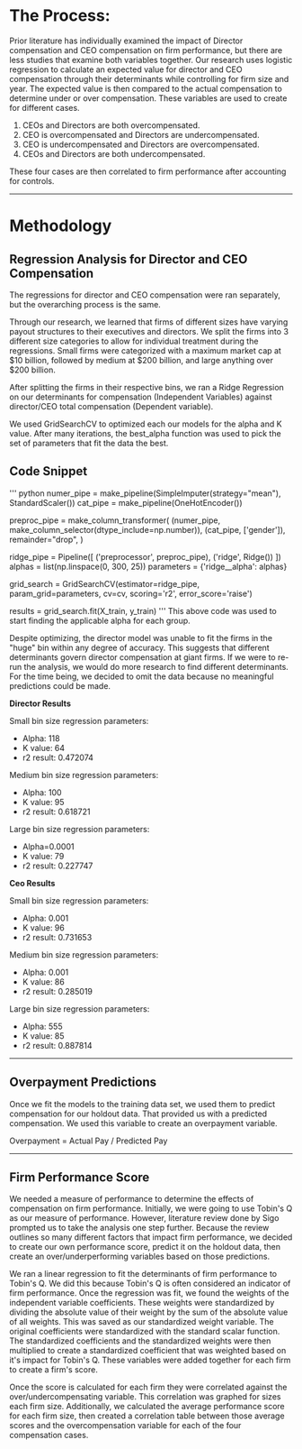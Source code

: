 # The Process:

Prior literature has individually examined the impact of Director compensation and CEO compensation on firm 
performance, but there are less studies that examine both variables together. Our research uses logistic 
regression to calculate an expected value for director and CEO compensation through their determinants while 
controlling for firm size and year. The expected value is then compared to the actual compensation to determine 
under or over compensation. These variables are used to create for different cases.

1)  CEOs and Directors are both overcompensated.
2)  CEO is overcompensated and Directors are undercompensated.
3)  CEO is undercompensated and Directors are overcompensated.
4)  CEOs and Directors are both undercompensated.

These four cases are then correlated to firm performance after accounting for controls.

----- 

# Methodology

## Regression Analysis for Director and CEO Compensation

The regressions for director and CEO compensation were ran separately, but the overarching process is the same.

Through our research, we learned that firms of different sizes have varying payout structures to their executives and directors. We split the firms into 3 different size categories to allow for individual treatment during the regressions. Small firms were categorized with a maximum market cap at $10 billion, followed by medium at $200 billion, and large anything over $200 billion.

After splitting the firms in their respective bins, we ran a Ridge Regression 
on our determinants for compensation (Independent Variables) against director/CEO total compensation (Dependent 
variable). 

We used GridSearchCV to optimized each our models for the alpha and K value. After many iterations, the best_alpha function was used to pick the set of parameters that fit the data the best. 

## Code Snippet
''' python
numer_pipe = make_pipeline(SimpleImputer(strategy="mean"), StandardScaler())
cat_pipe = make_pipeline(OneHotEncoder())

preproc_pipe = make_column_transformer(
    (numer_pipe, make_column_selector(dtype_include=np.number)),
    (cat_pipe, ['gender']),
    remainder="drop",
)

ridge_pipe = Pipeline([
    ('preprocessor', preproc_pipe),
    ('ridge', Ridge())
])
alphas = list(np.linspace(0, 300, 25))
parameters = {'ridge__alpha': alphas}

grid_search = GridSearchCV(estimator=ridge_pipe, 
                           param_grid=parameters,
                           cv=cv,
                           scoring='r2',
                           error_score='raise')

results = grid_search.fit(X_train, y_train)
'''
This above code was used to start finding the applicable alpha for each group. 

Despite optimizing, the director model was unable to fit the firms in the "huge" bin within any degree of accuracy. This suggests that different determinants govern director compensation at giant firms. If we were to re-run the analysis, we would do more research to find different determinants. For the time being, we decided to omit the data because no meaningful predictions could be made.
 


__Director Results__

Small bin size regression parameters:
- Alpha: 118
- K value: 64
- r2 result: 0.472074

Medium bin size regression parameters:
- Alpha: 100
- K value: 95
- r2 result: 0.618721

Large bin size regression parameters:
- Alpha=0.0001
- K value: 79
- r2 result: 0.227747


__Ceo Results__

Small bin size regression parameters:
- Alpha: 0.001
- K value: 96
- r2 result: 0.731653

Medium bin size regression parameters:
- Alpha: 0.001
- K value: 86
- r2 result: 0.285019

Large bin size regression parameters:
- Alpha: 555
- K value: 85
- r2 result: 0.887814

------

## Overpayment Predictions

Once we fit the models to the training data set, we used them to predict compensation for our holdout data. That provided us with a predicted compensation. We used this variable to create an overpayment variable.

Overpayment = Actual Pay / Predicted Pay

-----

## Firm Performance Score

We needed a measure of performance to determine the effects of compensation on firm performance. Initially, we were going to use Tobin's Q as our measure of performance. However, literature review done by Sigo prompted us to take the analysis one step further. Because the review outlines so many different factors that impact firm performance, we decided to create our own performance score, predict it on the holdout data, then create an over/underperforming variables based on those predictions.

We ran a linear regression to fit the determinants of firm performance to Tobin's Q. We did this because Tobin's Q is often considered an indicator of firm performance. Once the regression was fit, we found the weights of the independent variable coefficients. These weights were standardized by dividing the absolute value of their weight by the sum of the absolute value of all weights. This was saved as our standardized weight variable. The original coefficients were standardized with the standard scalar function. The standardized coefficients and the standardized weights were then multiplied to create a standardized coefficient that was weighted based on it's impact for Tobin's Q. These variables were added together for each firm to create a firm's score.

Once the score is calculated for each firm they were correlated against the over/undercompensating variable. This correlation was graphed for sizes each firm size. Additionally, we calculated the average performance score for each firm size, then created a correlation table between those average scores and the overcompensation variable for each of the four compensation cases.

